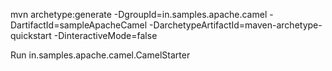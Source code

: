 mvn archetype:generate -DgroupId=in.samples.apache.camel -DartifactId=sampleApacheCamel -DarchetypeArtifactId=maven-archetype-quickstart -DinteractiveMode=false

Run in.samples.apache.camel.CamelStarter